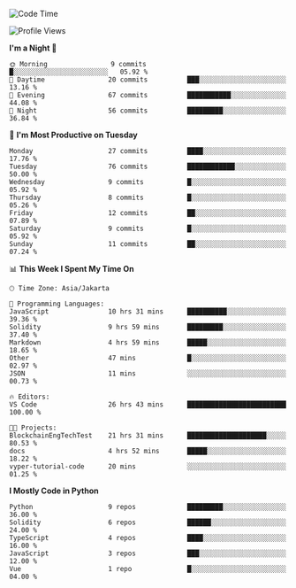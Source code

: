 <!--START_SECTION:waka-->
![Code Time](http://img.shields.io/badge/Code%20Time-1%2C517%20hrs%2046%20mins-blue)

![Profile Views](http://img.shields.io/badge/Profile%20Views-0-blue)

**I'm a Night 🦉** 

```text
🌞 Morning                9 commits           █░░░░░░░░░░░░░░░░░░░░░░░░   05.92 % 
🌆 Daytime                20 commits          ███░░░░░░░░░░░░░░░░░░░░░░   13.16 % 
🌃 Evening                67 commits          ███████████░░░░░░░░░░░░░░   44.08 % 
🌙 Night                  56 commits          █████████░░░░░░░░░░░░░░░░   36.84 % 
```
📅 **I'm Most Productive on Tuesday** 

```text
Monday                   27 commits          ████░░░░░░░░░░░░░░░░░░░░░   17.76 % 
Tuesday                  76 commits          ████████████░░░░░░░░░░░░░   50.00 % 
Wednesday                9 commits           █░░░░░░░░░░░░░░░░░░░░░░░░   05.92 % 
Thursday                 8 commits           █░░░░░░░░░░░░░░░░░░░░░░░░   05.26 % 
Friday                   12 commits          ██░░░░░░░░░░░░░░░░░░░░░░░   07.89 % 
Saturday                 9 commits           █░░░░░░░░░░░░░░░░░░░░░░░░   05.92 % 
Sunday                   11 commits          ██░░░░░░░░░░░░░░░░░░░░░░░   07.24 % 
```


📊 **This Week I Spent My Time On** 

```text
🕑︎ Time Zone: Asia/Jakarta

💬 Programming Languages: 
JavaScript               10 hrs 31 mins      ██████████░░░░░░░░░░░░░░░   39.36 % 
Solidity                 9 hrs 59 mins       █████████░░░░░░░░░░░░░░░░   37.40 % 
Markdown                 4 hrs 59 mins       █████░░░░░░░░░░░░░░░░░░░░   18.65 % 
Other                    47 mins             █░░░░░░░░░░░░░░░░░░░░░░░░   02.97 % 
JSON                     11 mins             ░░░░░░░░░░░░░░░░░░░░░░░░░   00.73 % 

🔥 Editors: 
VS Code                  26 hrs 43 mins      █████████████████████████   100.00 % 

🐱‍💻 Projects: 
BlockchainEngTechTest    21 hrs 31 mins      ████████████████████░░░░░   80.53 % 
docs                     4 hrs 52 mins       █████░░░░░░░░░░░░░░░░░░░░   18.22 % 
vyper-tutorial-code      20 mins             ░░░░░░░░░░░░░░░░░░░░░░░░░   01.25 % 
```

**I Mostly Code in Python** 

```text
Python                   9 repos             █████████░░░░░░░░░░░░░░░░   36.00 % 
Solidity                 6 repos             ██████░░░░░░░░░░░░░░░░░░░   24.00 % 
TypeScript               4 repos             ████░░░░░░░░░░░░░░░░░░░░░   16.00 % 
JavaScript               3 repos             ███░░░░░░░░░░░░░░░░░░░░░░   12.00 % 
Vue                      1 repo              █░░░░░░░░░░░░░░░░░░░░░░░░   04.00 % 
```




<!--END_SECTION:waka-->

